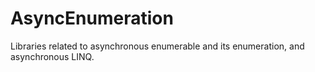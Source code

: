 # AsyncEnumeration
Libraries related to asynchronous enumerable and its enumeration, and asynchronous LINQ.
